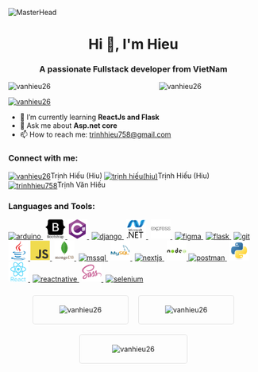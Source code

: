 ![MasterHead](https://1.bp.blogspot.com/-7A4WynwLsMw/XbBpCXG8fHI/AAAAAAAAMt4/uOa1bpLskYgrwGbllhSu2SDj_Mig8SXJQCLcBGAsYHQ/s1600/2000_600px.gif)

<h1 align="center">Hi 👋, I'm Hieu</h1>
<h3 align="center">A passionate Fullstack developer from VietNam</h3>

<img align="right" width="200" src="https://scontent.fhan15-2.fna.fbcdn.net/v/t39.30808-6/386371705_707499157909975_8693204952844401090_n.jpg?_nc_cat=110&ccb=1-7&_nc_sid=5f2048&_nc_ohc=mbKWVIYGKpIAX8TAbFT&_nc_ht=scontent.fhan15-2.fna&oh=00_AfAL7HrpAMy3p0eIeX4leNEgBpkdeCjTkONMuC95kKAObg&oe=654C8AFE" alt="vanhieu26" />

<p align="left"> 
  <img src="https://komarev.com/ghpvc/?username=vanhieu26&label=Profile%20views&color=0e75b6&style=flat" alt="vanhieu26" /> 
</p>

<p align="left"> 
  <a href="https://twitter.com/vanhieu26" target="_blank">
    <img src="https://img.shields.io/twitter/follow/vanhieu26?logo=twitter&style=for-the-badge" alt="vanhieu26" />
  </a> 
</p>

- 🌱 I’m currently learning **ReactJs and Flask**
- 💬 Ask me about **Asp.net core**
- 📫 How to reach me: trinhhieu758@gmail.com
<h3 align="left">Connect with me:</h3>
<p align="left">
  <a href="https://twitter.com/vanhieu26" target="blank"><img align="center" src="https://raw.githubusercontent.com/rahuldkjain/github-profile-readme-generator/master/src/images/icons/Social/twitter.svg" alt="vanhieu26" height="30" width="40" /></a></a><span>Trịnh Hiếu (Hiu)</span>
<a href="https://www.facebook.com/trinhhieudino" target="blank"><img align="center" src="https://raw.githubusercontent.com/rahuldkjain/github-profile-readme-generator/master/src/images/icons/Social/facebook.svg" alt="trịnh hiếu(hiu)" height="30" width="40" /></a><span>Trịnh Hiếu (Hiu)</span>
<a href="https://www.hackerrank.com/trinhhieu758" target="blank"><img align="center" src="https://raw.githubusercontent.com/rahuldkjain/github-profile-readme-generator/master/src/images/icons/Social/hackerrank.svg" alt="trinhhieu758" height="30" width="40" /></a><span>Trịnh Văn Hiếu</span>
</p>


<h3 align="left">Languages and Tools:</h3>
<p align="left"> <a style="margin-right: 5px;" href="https://www.arduino.cc/" target="_blank" rel="noreferrer"> <img
            src="https://cdn.worldvectorlogo.com/logos/arduino-1.svg" alt="arduino" width="40" height="40" /> </a> <a
          href="https://getbootstrap.com" target="_blank" rel="noreferrer"> <img
            src="https://raw.githubusercontent.com/devicons/devicon/master/icons/bootstrap/bootstrap-plain-wordmark.svg"
            alt="bootstrap" width="40" height="40" /> </a> <a style="margin-right: 5px;" href="https://www.w3schools.com/cs/" target="_blank"
          rel="noreferrer"> <img
            src="https://raw.githubusercontent.com/devicons/devicon/master/icons/csharp/csharp-original.svg"
            alt="csharp" width="40" height="40" /> </a> <a style="margin-right: 5px;" href="https://www.djangoproject.com/" target="_blank"
          rel="noreferrer"> <img src="https://cdn.worldvectorlogo.com/logos/django.svg" alt="django" width="40"
            height="40" /> </a> <a style="margin-right: 5px;" href="https://dotnet.microsoft.com/" target="_blank" rel="noreferrer"> <img
            src="https://raw.githubusercontent.com/devicons/devicon/master/icons/dot-net/dot-net-original-wordmark.svg"
            alt="dotnet" width="40" height="40" /> </a> <a style="margin-right: 5px;" href="https://expressjs.com" target="_blank"
          rel="noreferrer"> <img
            src="https://raw.githubusercontent.com/devicons/devicon/master/icons/express/express-original-wordmark.svg"
            alt="express" width="40" height="40" /> </a> <a style="margin-right: 5px;" href="https://www.figma.com/" target="_blank"
          rel="noreferrer"> <img src="https://www.vectorlogo.zone/logos/figma/figma-icon.svg" alt="figma" width="40"
            height="40" /> </a> <a style="margin-right: 5px;" href="https://flask.palletsprojects.com/" target="_blank" rel="noreferrer"> <img
            src="https://www.vectorlogo.zone/logos/pocoo_flask/pocoo_flask-icon.svg" alt="flask" width="40"
            height="40" /> </a> <a style="margin-right: 5px;" href="https://git-scm.com/" target="_blank" rel="noreferrer"> <img
            src="https://www.vectorlogo.zone/logos/git-scm/git-scm-icon.svg" alt="git" width="40" height="40" /> </a> <a
          href="https://www.java.com" target="_blank" rel="noreferrer"> <img
            src="https://raw.githubusercontent.com/devicons/devicon/master/icons/java/java-original.svg" alt="java"
            width="40" height="40" /> </a> <a style="margin-right: 5px;" href="https://developer.mozilla.org/en-US/docs/Web/JavaScript"
          target="_blank" rel="noreferrer"> <img
            src="https://raw.githubusercontent.com/devicons/devicon/master/icons/javascript/javascript-original.svg"
            alt="javascript" width="40" height="40" /> </a> <a style="margin-right: 5px;" href="https://www.mongodb.com/" target="_blank"
          rel="noreferrer"> <img
            src="https://raw.githubusercontent.com/devicons/devicon/master/icons/mongodb/mongodb-original-wordmark.svg"
            alt="mongodb" width="40" height="40" /> </a> <a style="margin-right: 5px;" href="https://www.microsoft.com/en-us/sql-server"
          target="_blank" rel="noreferrer"> <img src="https://www.svgrepo.com/show/303229/microsoft-sql-server-logo.svg"
            alt="mssql" width="40" height="40" /> </a> <a style="margin-right: 5px;" href="https://www.mysql.com/" target="_blank"
          rel="noreferrer"> <img
            src="https://raw.githubusercontent.com/devicons/devicon/master/icons/mysql/mysql-original-wordmark.svg"
            alt="mysql" width="40" height="40" /> </a> <a style="margin-right: 5px;" href="https://nextjs.org/" target="_blank" rel="noreferrer">
          <img src="https://cdn.worldvectorlogo.com/logos/nextjs-2.svg" alt="nextjs" width="40" height="40" /> </a> <a
          href="https://nodejs.org" target="_blank" rel="noreferrer"> <img
            src="https://raw.githubusercontent.com/devicons/devicon/master/icons/nodejs/nodejs-original-wordmark.svg"
            alt="nodejs" width="40" height="40" /> </a> <a style="margin-right: 5px;" href="https://postman.com" target="_blank" rel="noreferrer">
          <img src="https://www.vectorlogo.zone/logos/getpostman/getpostman-icon.svg" alt="postman" width="40"
            height="40" /> </a> <a style="margin-right: 5px;" href="https://www.python.org" target="_blank" rel="noreferrer"> <img
            src="https://raw.githubusercontent.com/devicons/devicon/master/icons/python/python-original.svg"
            alt="python" width="40" height="40" /> </a> <a style="margin-right: 5px;" href="https://reactjs.org/" target="_blank" rel="noreferrer">
          <img src="https://raw.githubusercontent.com/devicons/devicon/master/icons/react/react-original-wordmark.svg"
            alt="react" width="40" height="40" /> </a> <a style="margin-right: 5px;" href="https://reactnative.dev/" target="_blank"
          rel="noreferrer"> <img src="https://reactnative.dev/img/header_logo.svg" alt="reactnative" width="40"
            height="40" /> </a> <a style="margin-right: 5px;" href="https://sass-lang.com" target="_blank" rel="noreferrer"> <img
            src="https://raw.githubusercontent.com/devicons/devicon/master/icons/sass/sass-original.svg" alt="sass"
            width="40" height="40" /> </a> <a style="margin-right: 5px;" href="https://www.selenium.dev" target="_blank" rel="noreferrer"> <img
            src="https://raw.githubusercontent.com/detain/svg-logos/780f25886640cef088af994181646db2f6b1a3f8/svg/selenium-logo.svg"
            alt="selenium" width="40" height="40" /> </a> </p>

<div style="display: flex; justify-content: center; max-width: 1200px; margin: 0 auto; flex-wrap: wrap;">
  <div style="width: 30%; padding: 20px; margin: 10px; border: 1px solid #ddd; border-radius: 5px; text-align: center;">
    <img src="https://github-readme-stats.vercel.app/api/top-langs?username=vanhieu26&show_icons=true&locale=en&layout=compact" alt="vanhieu26" style="max-width: 100%; height: auto;">
   
  </div>

  <div style="width: 30%; padding: 20px; margin: 10px; border: 1px solid #ddd; border-radius: 5px; text-align: center;">
    <img src="https://github-readme-stats.vercel.app/api?username=vanhieu26&show_icons=true&locale=en" alt="vanhieu26" style="max-width: 100%; height: auto;">
    
  </div>

  <div style="width: 35%; padding: 20px; margin: 10px; border: 1px solid #ddd; border-radius: 5px; text-align: center;">
    <img src="https://github-readme-streak-stats.herokuapp.com/?user=vanhieu26" alt="vanhieu26" style="max-width: 100%; height: auto;">
    
  </div>
</div>

